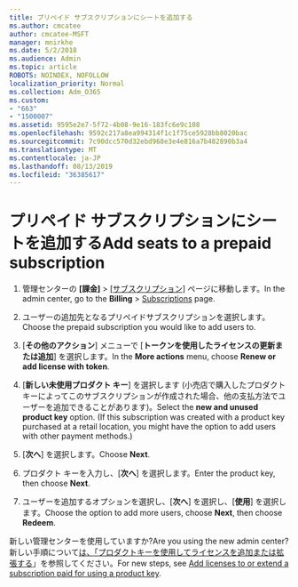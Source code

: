 ```yaml
---
title: プリペイド サブスクリプションにシートを追加する
ms.author: cmcatee
author: cmcatee-MSFT
manager: mnirkhe
ms.date: 5/2/2018
ms.audience: Admin
ms.topic: article
ROBOTS: NOINDEX, NOFOLLOW
localization_priority: Normal
ms.collection: Adm_O365
ms.custom:
- "663"
- "1500007"
ms.assetid: 9595e2e7-5f72-4b08-9e16-183fc6e9c108
ms.openlocfilehash: 9592c217a8ea994314f1c1f75ce5928bb8020bac
ms.sourcegitcommit: 7c90dcc570d32ebd968e3e4e816a7b482890b3a4
ms.translationtype: MT
ms.contentlocale: ja-JP
ms.lasthandoff: 08/13/2019
ms.locfileid: "36385617"
---
```

# <a name="add-seats-to-a-prepaid-subscription"></a><span data-ttu-id="e2d64-102">プリペイド サブスクリプションにシートを追加する</span><span class="sxs-lookup"><span data-stu-id="e2d64-102">Add seats to a prepaid subscription</span></span>

1. <span data-ttu-id="e2d64-103">管理センターの **[課金]** \> [[サブスクリプション]](https://go.microsoft.com/fwlink/p/?linkid=842054) ページに移動します。</span><span class="sxs-lookup"><span data-stu-id="e2d64-103">In the admin center, go to the **Billing** \> [Subscriptions](https://go.microsoft.com/fwlink/p/?linkid=842054) page.</span></span>

2. <span data-ttu-id="e2d64-104">ユーザーの追加先となるプリペイドサブスクリプションを選択します。</span><span class="sxs-lookup"><span data-stu-id="e2d64-104">Choose the prepaid subscription you would like to add users to.</span></span>

3. <span data-ttu-id="e2d64-105">[**その他のアクション**] メニューで [**トークンを使用したライセンスの更新または追加**] を選択します。</span><span class="sxs-lookup"><span data-stu-id="e2d64-105">In the **More actions** menu, choose **Renew or add license with token**.</span></span>

4. <span data-ttu-id="e2d64-p101">[**新しい未使用プロダクト キー**] を選択します (小売店で購入したプロダクト キーによってこのサブスクリプションが作成された場合、他の支払方法でユーザーを追加できることがあります)。</span><span class="sxs-lookup"><span data-stu-id="e2d64-p101">Select the **new and unused product key** option. (If this subscription was created with a product key purchased at a retail location, you might have the option to add users with other payment methods.)</span></span>

5. <span data-ttu-id="e2d64-108">[**次へ**] を選択します。</span><span class="sxs-lookup"><span data-stu-id="e2d64-108">Choose **Next**.</span></span>

6. <span data-ttu-id="e2d64-109">プロダクト キーを入力し、[**次へ**] を選択します。</span><span class="sxs-lookup"><span data-stu-id="e2d64-109">Enter the product key, then choose **Next**.</span></span>

7. <span data-ttu-id="e2d64-110">ユーザーを追加するオプションを選択し、[**次へ**] を選択し、[**使用**] を選択します。</span><span class="sxs-lookup"><span data-stu-id="e2d64-110">Choose the option to add more users, choose **Next**, then choose **Redeem**.</span></span>

<span data-ttu-id="e2d64-111">新しい管理センターを使用していますか?</span><span class="sxs-lookup"><span data-stu-id="e2d64-111">Are you using the new admin center?</span></span> <span data-ttu-id="e2d64-112">新しい手順について[は、「プロダクトキーを使用してライセンスを追加または拡張する](https://docs.microsoft.com/en-us/office365/admin/misc/add-licenses-using-product-key)」を参照してください。</span><span class="sxs-lookup"><span data-stu-id="e2d64-112">For new steps, see [Add licenses to or extend a subscription paid for using a product key](https://docs.microsoft.com/en-us/office365/admin/misc/add-licenses-using-product-key).</span></span>